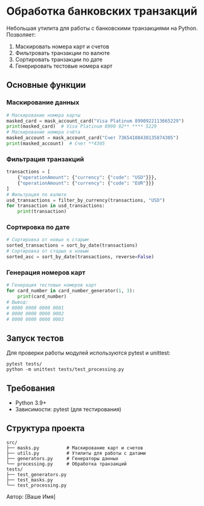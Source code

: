 # Обработка банковских транзакций
Небольшая утилита для работы с банковскими транзакциями на Python. Позволяет:
1. Маскировать номера карт и счетов
2. Фильтровать транзакции по валюте
3. Сортировать транзакции по дате
4. Генерировать тестовые номера карт
## Основные функции
### Маскирование данных
```python
# Маскирование номера карты
masked_card = mask_account_card("Visa Platinum 8990922113665229")
print(masked_card)  # Visa Platinum 8990 92** **** 5229
# Маскирование номера счёта
masked_account = mask_account_card("Счет 73654108430135874305")
print(masked_account)  # Счет **4305
```
### Фильтрация транзакций
```python
transactions = [
    {"operationAmount": {"currency": {"code": "USD"}}},
    {"operationAmount": {"currency": {"code": "EUR"}}}
]
# Фильтрация по валюте
usd_transactions = filter_by_currency(transactions, "USD")
for transaction in usd_transactions:
    print(transaction)
```
### Сортировка по дате
```python
# Сортировка от новых к старым
sorted_transactions = sort_by_date(transactions)
# Сортировка от старых к новым
sorted_asc = sort_by_date(transactions, reverse=False)
```
### Генерация номеров карт
```python
# Генерация тестовых номеров карт
for card_number in card_number_generator(1, 3):
    print(card_number)
# Вывод:
# 0000 0000 0000 0001
# 0000 0000 0000 0002
# 0000 0000 0000 0003
```
## Запуск тестов
Для проверки работы модулей используются pytest и unittest:
```
pytest tests/
python -m unittest tests/test_processing.py
```
## Требования
- Python 3.9+
- Зависимости: pytest (для тестирования)
## Структура проекта
```
src/
├── masks.py          # Маскирование карт и счетов
├── utils.py          # Утилиты для работы с датами
├── generators.py     # Генераторы данных
└── processing.py     # Обработка транзакций
tests/
├── test_generators.py
├── test_masks.py
└── test_processing.py
```
Автор: [Ваше Имя]